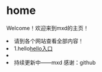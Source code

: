 # home
Welcome！欢迎来到mxd的主页！
<li>请到各个网站查看全部内容！
<li>1.hello<a href="https://windows-linux-bili.github.io/hello/">hello入口</a>
<li><li>持续更新中——mxd 感谢：github
